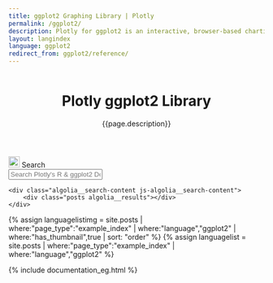 ```yaml
---
title: ggplot2 Graphing Library | Plotly
permalink: /ggplot2/
description: Plotly for ggplot2 is an interactive, browser-based charting library built on Plotly's open source javascript graphing library, plotly.js. It works entirely locally, through the HTML widgets framework.
layout: langindex
language: ggplot2
redirect_from: ggplot2/reference/
---
```


<header class="--welcome">
  <div class="--welcome-body">
    <!--div.--wrap-inner-->
    <div class="--title">
      <div class="--category-img"><img src="https://images.plot.ly/language-icons/api-home/ggplot2-logo.png" alt=""></div>
      <div class="--body">
        <h1>Plotly ggplot2 Library</h1>
        <p>{{page.description}}</consectetur>
        </p>
      </div>
    </div>
  </div>
</header>

<div class="content container">
  <div class="search-header">
    <img src="https://www.algolia.com/static_assets/images/flat2/algolia/algolia-logo_badge-598a1fe6.svg" alt="Algolia" height="22"/>
    Search
  </div>
	<input type="text" class="algolia__input js-algolia__input" autocomplete="off" name="query" placeholder="Search Plotly's R & ggplot2 Docs" />
	<!-- <nav class="--sidebar-body watch" id="search"> -->

	<div class="algolia__search-content js-algolia__search-content">
		<div class="posts algolia__results"></div>
	</div>
</div>


{% assign languagelistimg = site.posts | where:"page_type":"example_index" | where:"language","ggplot2"  | where:"has_thumbnail",true | sort: "order"  %}
{% assign languagelist = site.posts | where:"page_type":"example_index" | where:"language","ggplot2" %}

{% include documentation_eg.html %}
